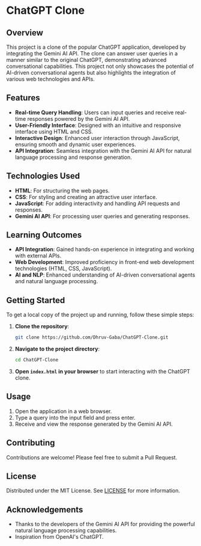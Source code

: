 # ChatGPT Clone

## Overview

This project is a clone of the popular ChatGPT application, developed by integrating the Gemini AI API. The clone can answer user queries in a manner similar to the original ChatGPT, demonstrating advanced conversational capabilities. This project not only showcases the potential of AI-driven conversational agents but also highlights the integration of various web technologies and APIs.

## Features

- **Real-time Query Handling**: Users can input queries and receive real-time responses powered by the Gemini AI API.
- **User-Friendly Interface**: Designed with an intuitive and responsive interface using HTML and CSS.
- **Interactive Design**: Enhanced user interaction through JavaScript, ensuring smooth and dynamic user experiences.
- **API Integration**: Seamless integration with the Gemini AI API for natural language processing and response generation.

## Technologies Used

- **HTML**: For structuring the web pages.
- **CSS**: For styling and creating an attractive user interface.
- **JavaScript**: For adding interactivity and handling API requests and responses.
- **Gemini AI API**: For processing user queries and generating responses.

## Learning Outcomes

- **API Integration**: Gained hands-on experience in integrating and working with external APIs.
- **Web Development**: Improved proficiency in front-end web development technologies (HTML, CSS, JavaScript).
- **AI and NLP**: Enhanced understanding of AI-driven conversational agents and natural language processing.

## Getting Started

To get a local copy of the project up and running, follow these simple steps:

1. **Clone the repository**:
    ```bash
    git clone https://github.com/Dhruv-Gaba/ChatGPT-Clone.git
    ```
2. **Navigate to the project directory**:
    ```bash
    cd ChatGPT-Clone
    ```
3. **Open `index.html` in your browser** to start interacting with the ChatGPT clone.

## Usage

1. Open the application in a web browser.
2. Type a query into the input field and press enter.
3. Receive and view the response generated by the Gemini AI API.

## Contributing

Contributions are welcome! Please feel free to submit a Pull Request.

## License

Distributed under the MIT License. See [LICENSE](./LICENSE) for more information.

## Acknowledgements

- Thanks to the developers of the Gemini AI API for providing the powerful natural language processing capabilities.
- Inspiration from OpenAI's ChatGPT.
